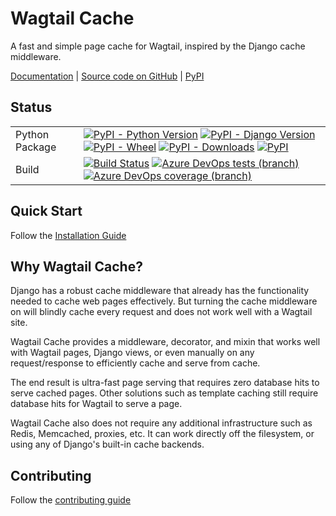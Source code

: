 Wagtail Cache
=============

A fast and simple page cache for Wagtail, inspired by the Django cache
middleware.

[Documentation](https://docs.coderedcorp.com/wagtail-cache/) |
[Source code on GitHub](https://github.com/coderedcorp/wagtail-cache) |
[PyPI](https://pypi.org/project/wagtail-cache/)


Status
------

|                        |                      |
|------------------------|----------------------|
| Python Package         | [![PyPI - Python Version](https://img.shields.io/pypi/pyversions/wagtail-cache)](https://pypi.org/project/wagtail-cache/) [![PyPI - Django Version](https://img.shields.io/pypi/djversions/wagtail-cache)](https://pypi.org/project/wagtail-cache/) [![PyPI - Wheel](https://img.shields.io/pypi/wheel/wagtail-cache)](https://pypi.org/project/wagtail-cache/) [![PyPI - Downloads](https://img.shields.io/pypi/dm/wagtail-cache)](https://pypi.org/project/wagtail-cache/) [![PyPI](https://img.shields.io/pypi/v/wagtail-cache)](https://pypi.org/project/wagtail-cache/) |
| Build                  | [![Build Status](https://dev.azure.com/coderedcorp/cr-github/_apis/build/status/cr-github?branchName=main)](https://dev.azure.com/coderedcorp/cr-github/_build/latest?definitionId=9&branchName=main) [![Azure DevOps tests (branch)](https://img.shields.io/azure-devops/tests/coderedcorp/cr-github/9/main)](https://dev.azure.com/coderedcorp/cr-github/_build/latest?definitionId=9&branchName=main) [![Azure DevOps coverage (branch)](https://img.shields.io/azure-devops/coverage/coderedcorp/cr-github/9/main)](https://dev.azure.com/coderedcorp/cr-github/_build/latest?definitionId=9&branchName=main) |


Quick Start
-----------

Follow the [Installation Guide](https://docs.coderedcorp.com/wagtail-cache/stable/getting_started/install.html)


Why Wagtail Cache?
------------------

Django has a robust cache middleware that already has the functionality
needed to cache web pages effectively. But turning the cache middleware
on will blindly cache every request and does not work well with a Wagtail site.

Wagtail Cache provides a middleware, decorator, and mixin that works well with
Wagtail pages, Django views, or even manually on any request/response to
efficiently cache and serve from cache.

The end result is ultra-fast page serving that requires zero database hits
to serve cached pages. Other solutions such as template caching still require
database hits for Wagtail to serve a page.

Wagtail Cache also does not require any additional infrastructure such as Redis,
Memcached, proxies, etc. It can work directly off the filesystem, or using any
of Django's built-in cache backends.


Contributing
------------

Follow the [contributing guide](https://docs.coderedcorp.com/wagtail-cache/stable/contributing.html)
